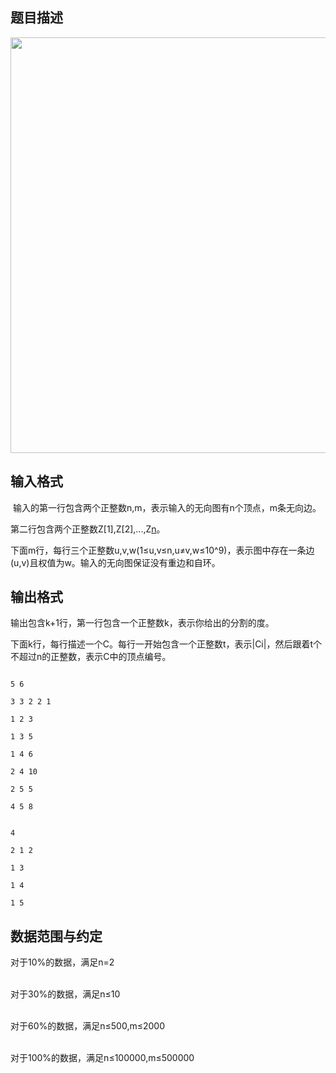 ## 题目描述

<div></div>
<div></div>
<p class="MsoNormal"></p>
<p><img width="1553" height="665" src="https://s2.loli.net/2023/08/15/gmcbxXto3CEJpqT.png" alt=""></p>

## 输入格式

<p></p>
<div>
 <div>
   输入的第一行包含两个正整数n,m，表示输入的无向图有n个顶点，m条无向边。
 </div>
 <div>
  第二行包含两个正整数Z[1],Z[2],...,Z[n](Z[i]≤10^9)。
 </div>
 <div>
  下面m行，每行三个正整数u,v,w(1≤u,v≤n,u≠v,w≤10^9)，表示图中存在一条边(u,v)且权值为w。输入的无向图保证没有重边和自环。
 </div>
 <div></div>
</div>
<div></div>

## 输出格式

<div>
 <div>
  输出包含k+1行，第一行包含一个正整数k，表示你给出的分割的度。
 </div>
 <div>
  <div>
   下面k行，每行描述一个C。每行一开始包含一个正整数t，表示|Ci|，然后跟着t个不超过n的正整数，表示C中的顶点编号。
  </div>
  <div></div>
 </div>
</div>
<div></div>

```input1
5 6
3 3 2 2 1
1 2 3
1 3 5
1 4 6
2 4 10
2 5 5
4 5 8
```
```output1
4
2 1 2
1 3
1 4
1 5
```
## 数据范围与约定

<p>对于10%的数据，满足n=2<br><br>
  对于30%的数据，满足n≤10<br><br>
  对于60%的数据，满足n≤500,m≤2000<br><br>
  对于100%的数据，满足n≤100000,m≤500000<br><br><br><br><br><br></p>

